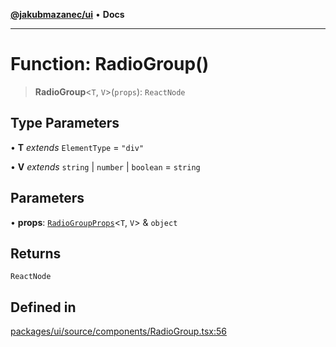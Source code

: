 [**@jakubmazanec/ui**](../README.md) • **Docs**

---

# Function: RadioGroup()

> **RadioGroup**\<`T`, `V`\>(`props`): `ReactNode`

## Type Parameters

• **T** _extends_ `ElementType` = `"div"`

• **V** _extends_ `string` \| `number` \| `boolean` = `string`

## Parameters

• **props**: [`RadioGroupProps`](../type-aliases/RadioGroupProps.md)\<`T`, `V`\> & `object`

## Returns

`ReactNode`

## Defined in

[packages/ui/source/components/RadioGroup.tsx:56](https://github.com/jakubmazanec/tools/blob/29163046acd1da0224b08fd05ca40f385e9ab4e5/packages/ui/source/components/RadioGroup.tsx#L56)
